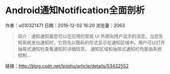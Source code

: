 # Android通知Notification全面剖析
作者：u010321471
日期：2016-12-02 16:20
浏览量：2063
> 简介：通知通知是您可以在应用的常规 UI 外部向用户显示的消息。当您告知系统发出通知时，它将先以图标的形式显示在通知区域中。用户可以打开抽屉式通知栏查看通知的详细信息。 通知区域和抽屉式通知栏均是由系统控制...

 链接：http://blog.csdn.net/lpjishu/article/details/53432552
